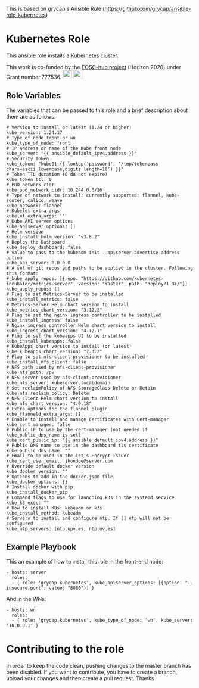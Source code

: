 This is based on grycap's Ansible Role (https://github.com/grycap/ansible-role-kubernetes)

Kubernetes Role
=======================

This ansible role installs a [Kubernetes](https://kubernetes.io/) cluster.

This work is co-funded by the [EOSC-hub project](http://eosc-hub.eu/) (Horizon 2020) under Grant number 777536.
<img src="https://wiki.eosc-hub.eu/download/attachments/1867786/eu%20logo.jpeg?version=1&modificationDate=1459256840098&api=v2" height="24">
<img src="https://wiki.eosc-hub.eu/download/attachments/18973612/eosc-hub-web.png?version=1&modificationDate=1516099993132&api=v2" height="24">

Role Variables
----------------

The variables that can be passed to this role and a brief description about them are as follows.

    # Version to install or latest (1.24 or higher)
    kube_version: 1.24.17
	# Type of node front or wn
	kube_type_of_node: front
	# IP address or name of the Kube front node
	kube_server: "{{ ansible_default_ipv4.address }}"
	# Security Token
	kube_token: "kube01.{{ lookup('password', '/tmp/tokenpass chars=ascii_lowercase,digits length=16') }}"
	# Token TTL duration (0 do not expire)
	kube_token_ttl: 0
	# POD network cidr
	kube_pod_network_cidr: 10.244.0.0/16
	# Type of network to install: currently supported: flannel, kube-router, calico, weave
	kube_network: flannel
	# Kubelet extra args
	kubelet_extra_args: ''
	# Kube API server options
	kube_apiserver_options: []
	# Helm version
	kube_install_helm_version: "v3.8.2"
	# Deploy the Dashboard
	kube_deploy_dashboard: false
	# value to pass to the kubeadm init --apiserver-advertise-address option
	kube_api_server: 0.0.0.0
	# A set of git repos and paths to be applied in the cluster. Following this format:
	# kube_apply_repos: [{repo: "https://github.com/kubernetes-incubator/metrics-server", version: "master", path: "deploy/1.8+/"}]
	kube_apply_repos: []
	# Flag to set Metrics-Server to be installed
	kube_install_metrics: false
	# Metrics-Server Helm chart version to install
	kube_metrics_chart_version: "3.12.2"
	# Flag to set the nginx ingress controller to be installed
	kube_install_ingress: false
	# Nginx ingress controller Helm chart version to install
	kube_ingress_chart_version: "4.12.1"
	# Flag to set the kubeapps UI to be installed
	kube_install_kubeapps: false
	# KubeApps chart version to install (or latest)
	kube_kubeapps_chart_version: "7.3.2"
	# Flag to set nfs-client-provisioner to be installed
	kube_install_nfs_client: false
	# NFS path used by nfs-client-provisioner
	kube_nfs_path: /pv
	# NFS server used by nfs-client-provisioner
	kube_nfs_server: kubeserver.localdomain
	# Set reclaimPolicy of NFS StorageClass Delete or Retain
	kube_nfs_reclaim_policy: Delete
	# NFS client Helm chart version to install
	kube_nfs_chart_version: "4.0.18"
	# Extra options for the flannel plugin
	kube_flanneld_extra_args: [] 
	# Enable to install and manage Certificates with Cert-manager
	kube_cert_manager: false
	# Public IP to use by the cert-manager (not needed if kube_public_dns_name is set)
	kube_cert_public_ip: "{{ ansible_default_ipv4.address }}"
	# Public DNS name to use in the dashboard tls certificate
	kube_public_dns_name: ""
	# Email to be used in the Let's Encrypt issuer
	kube_cert_user_email: jhondoe@server.com
	# Override default docker version
	kube_docker_version: ""
	# Options to add in the docker.json file
	kube_docker_options: {}
	# Install docker with pip
	kube_install_docker_pip
	# Command flags to use for launching k3s in the systemd service
	kube_k3_exec: ""
	# How to install K8s: kubeadm or k3s
	kube_install_method: kubeadm
	# Servers to install and configure ntp. If [] ntp will not be configured
	kube_ntp_servers: [ntp.upv.es, ntp.uv.es]

Example Playbook
----------------

This an example of how to install this role in the front-end node:

    - hosts: server
      roles:
      - { role: 'grycap.kubernetes', kube_apiserver_options: [{option: "--insecure-port", value: "8080"}] }

And in the WNs:

    - hosts: wn
      roles:
      - { role: 'grycap.kubernetes', kube_type_of_node: 'wn', kube_server: '10.0.0.1' }

Contributing to the role
========================
In order to keep the code clean, pushing changes to the master branch has been disabled.
If you want to contribute, you have to create a branch, upload your changes and then create a pull request.
Thanks
